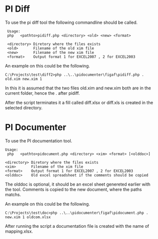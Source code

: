 # PI Diff #


To use the pi diff tool the following commandline should be called.
```
 Usage:
 php   <pathto>pidiff.php <directory> <old> <new> <format>

 <directory> Diretory where the files exists
 <old>       Filename of the old xim file
 <new>       Filename of the new xim file
 <format>    Output format 1 for EXCEL2007 , 2 for EXCEL2003
```

An example on this could be the following.
```
C:\Projects\test\diff2>php ..\..\pidocumenter\figaf\pidiff.php . old.xim new.xim 1
```
In this it is assumed that the two files old.xim and new.xim both are in the current folder, hence the . after pidiff.

After the script terminates it a fill called diff.xlsx or diff.xls is created in the selected directory.


# PI Documenter #
To use the PI documentation tool.
```
Usage:
 php   <pathto>pidocument.php <directory> <xim> <format> [<olddoc>]

<directory> Diretory where the files exists
<xim>       Filename of the xim file
<format>    Output format 1 for EXCEL2007 , 2 for EXCEL2003
<olddoc>    Old excel spreadsheet if the comments should be copied
```
The olddoc is optional, it should be an excel sheet genereted earlier with the tool. Comments is copied to the new document, where the paths matchs.


An example on this could be the following.
```
C:\Projects\test\doc>php ..\..\pidocumenter\figaf\pidocument.php . new.xim 1 oldcom.xlsx
```

After running the script a documentation file is created with the name of mapping.xlsx.